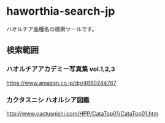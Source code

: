 # haworthia-search-jp
ハオルチア品種名の検索ツールです。

## 検索範囲
### ハオルチアアカデミー写真集 vol.1,2,3
https://www.amazon.co.jp/dp/4880244767

### カクタスニシ ハオルシア図鑑
http://www.cactusnishi.com/HPP/CataTop01/CataTop01.htm

